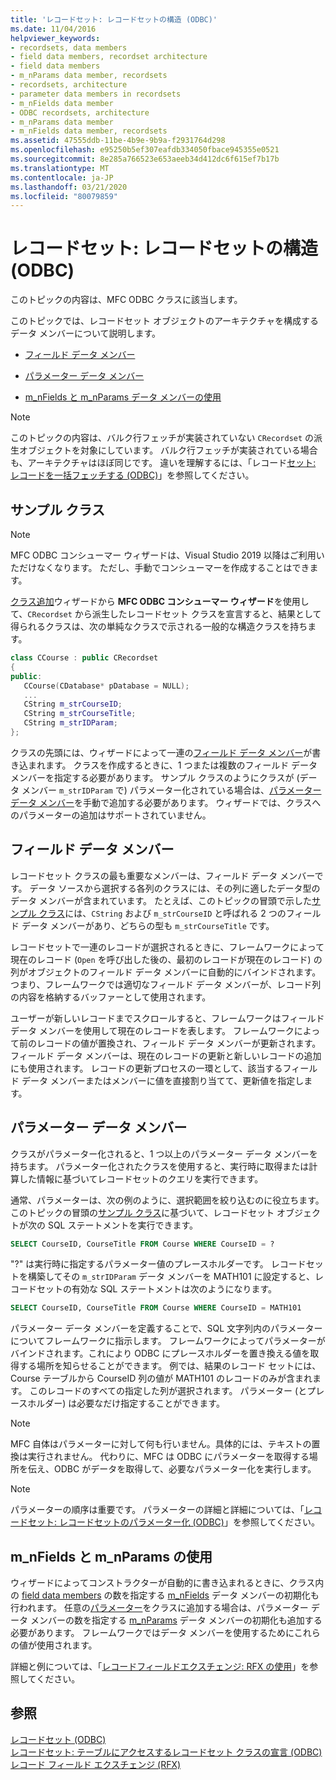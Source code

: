 ```yaml
---
title: 'レコードセット: レコードセットの構造 (ODBC)'
ms.date: 11/04/2016
helpviewer_keywords:
- recordsets, data members
- field data members, recordset architecture
- field data members
- m_nParams data member, recordsets
- recordsets, architecture
- parameter data members in recordsets
- m_nFields data member
- ODBC recordsets, architecture
- m_nParams data member
- m_nFields data member, recordsets
ms.assetid: 47555ddb-11be-4b9e-9b9a-f2931764d298
ms.openlocfilehash: e95250b5ef307eafdb334050fbace945355e0521
ms.sourcegitcommit: 8e285a766523e653aeeb34d412dc6f615ef7b17b
ms.translationtype: MT
ms.contentlocale: ja-JP
ms.lasthandoff: 03/21/2020
ms.locfileid: "80079859"
---
```

# <a name="recordset-architecture-odbc"></a>レコードセット: レコードセットの構造 (ODBC)

このトピックの内容は、MFC ODBC クラスに該当します。

このトピックでは、レコードセット オブジェクトのアーキテクチャを構成するデータ メンバーについて説明します。

- [フィールド データ メンバー](#_core_field_data_members)

- [パラメーター データ メンバー](#_core_parameter_data_members)

- [m_nFields と m_nParams データ メンバーの使用](#_core_using_m_nfields_and_m_nparams)

> [!NOTE]
>  このトピックの内容は、バルク行フェッチが実装されていない `CRecordset` の派生オブジェクトを対象にしています。 バルク行フェッチが実装されている場合も、アーキテクチャはほぼ同じです。 違いを理解するには、「レコード[セット: レコードを一括フェッチする (ODBC)](../../data/odbc/recordset-fetching-records-in-bulk-odbc.md)」を参照してください。

##  <a name="sample-class"></a><a name="_core_a_sample_class"></a> サンプル クラス

> [!NOTE]
> MFC ODBC コンシューマー ウィザードは、Visual Studio 2019 以降はご利用いただけなくなります。 ただし、手動でコンシューマーを作成することはできます。

[クラス追加](../../mfc/reference/adding-an-mfc-odbc-consumer.md)ウィザードから **MFC ODBC コンシューマー ウィザード**を使用して、`CRecordset` から派生したレコードセット クラスを宣言すると、結果として得られるクラスは、次の単純なクラスで示される一般的な構造クラスを持ちます。

```cpp
class CCourse : public CRecordset
{
public:
   CCourse(CDatabase* pDatabase = NULL);
   ...
   CString m_strCourseID;
   CString m_strCourseTitle;
   CString m_strIDParam;
};
```

クラスの先頭には、ウィザードによって一連の[フィールド データ メンバー](#_core_field_data_members)が書き込まれます。 クラスを作成するときに、1 つまたは複数のフィールド データ メンバーを指定する必要があります。 サンプル クラスのようにクラスが (データ メンバー `m_strIDParam` で) パラメーター化されている場合は、[パラメーター データ メンバー](#_core_parameter_data_members)を手動で追加する必要があります。 ウィザードでは、クラスへのパラメーターの追加はサポートされていません。

##  <a name="field-data-members"></a><a name="_core_field_data_members"></a> フィールド データ メンバー

レコードセット クラスの最も重要なメンバーは、フィールド データ メンバーです。 データ ソースから選択する各列のクラスには、その列に適したデータ型のデータ メンバーが含まれています。 たとえば、このトピックの冒頭で示した[サンプル クラス](#_core_a_sample_class)には、`CString` および `m_strCourseID` と呼ばれる 2 つのフィールド データ メンバーがあり、どちらの型も `m_strCourseTitle` です。

レコードセットで一連のレコードが選択されるときに、フレームワークによって現在のレコード (`Open` を呼び出した後の、最初のレコードが現在のレコード) の列がオブジェクトのフィールド データ メンバーに自動的にバインドされます。 つまり、フレームワークでは適切なフィールド データ メンバーが、レコード列の内容を格納するバッファーとして使用されます。

ユーザーが新しいレコードまでスクロールすると、フレームワークはフィールド データ メンバーを使用して現在のレコードを表します。 フレームワークによって前のレコードの値が置換され、フィールド データ メンバーが更新されます。 フィールド データ メンバーは、現在のレコードの更新と新しいレコードの追加にも使用されます。 レコードの更新プロセスの一環として、該当するフィールド データ メンバーまたはメンバーに値を直接割り当てて、更新値を指定します。

##  <a name="parameter-data-members"></a><a name="_core_parameter_data_members"></a> パラメーター データ メンバー

クラスがパラメーター化されると、1 つ以上のパラメーター データ メンバーを持ちます。 パラメーター化されたクラスを使用すると、実行時に取得または計算した情報に基づいてレコードセットのクエリを実行できます。

通常、パラメーターは、次の例のように、選択範囲を絞り込むのに役立ちます。 このトピックの冒頭の[サンプル クラス](#_core_a_sample_class)に基づいて、レコードセット オブジェクトが次の SQL ステートメントを実行できます。

```sql
SELECT CourseID, CourseTitle FROM Course WHERE CourseID = ?
```

"?" は実行時に指定するパラメーター値のプレースホルダーです。 レコードセットを構築してその `m_strIDParam` データ メンバーを MATH101 に設定すると、レコードセットの有効な SQL ステートメントは次のようになります。

```sql
SELECT CourseID, CourseTitle FROM Course WHERE CourseID = MATH101
```

パラメーター データ メンバーを定義することで、SQL 文字列内のパラメーターについてフレームワークに指示します。 フレームワークによってパラメーターがバインドされます。これにより ODBC にプレースホルダーを置き換える値を取得する場所を知らせることができます。 例では、結果のレコード セットには、Course テーブルから CourseID 列の値が MATH101 のレコードのみが含まれます。 このレコードのすべての指定した列が選択されます。 パラメーター (とプレースホルダー) は必要なだけ指定することができます。

> [!NOTE]
>  MFC 自体はパラメーターに対して何も行いません。具体的には、テキストの置換は実行されません。 代わりに、MFC は ODBC にパラメーターを取得する場所を伝え、ODBC がデータを取得して、必要なパラメーター化を実行します。

> [!NOTE]
>  パラメーターの順序は重要です。 パラメーターの詳細と詳細については、「[レコードセット: レコードセットのパラメーター化 (ODBC)](../../data/odbc/recordset-parameterizing-a-recordset-odbc.md)」を参照してください。

##  <a name="using-m_nfields-and-m_nparams"></a><a name="_core_using_m_nfields_and_m_nparams"></a> m_nFields と m_nParams の使用

ウィザードによってコンストラクターが自動的に書き込まれるときに、クラス内の [field data members](../../mfc/reference/crecordset-class.md#m_nfields) の数を指定する [m_nFields](#_core_field_data_members) データ メンバーの初期化も行われます。 任意の[パラメーター](#_core_parameter_data_members)をクラスに追加する場合は、パラメーター データ メンバーの数を指定する [m_nParams](../../mfc/reference/crecordset-class.md#m_nparams) データ メンバーの初期化も追加する必要があります。 フレームワークではデータ メンバーを使用するためにこれらの値が使用されます。

詳細と例については、「[レコードフィールドエクスチェンジ: RFX の使用](../../data/odbc/record-field-exchange-using-rfx.md)」を参照してください。

## <a name="see-also"></a>参照

[レコードセット (ODBC)](../../data/odbc/recordset-odbc.md)<br/>
[レコードセット: テーブルにアクセスするレコードセット クラスの宣言 (ODBC)](../../data/odbc/recordset-declaring-a-class-for-a-table-odbc.md)<br/>
[レコード フィールド エクスチェンジ (RFX)](../../data/odbc/record-field-exchange-rfx.md)